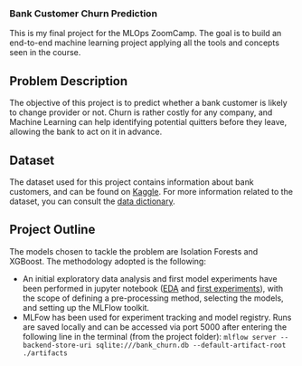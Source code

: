 ### Bank Customer Churn Prediction 

This is my final project for the MLOps ZoomCamp. The goal is to build an end-to-end machine learning project applying all the tools and concepts seen in the course. 

## Problem Description

The objective of this project is to predict whether a bank customer is likely to change provider or not. Churn is rather costly for any company, and Machine Learning can help identifying potential quitters before they leave, allowing the bank to act on it in advance. 

## Dataset

The dataset used for this project contains information about bank customers, and can be found on [Kaggle](https://www.kaggle.com/datasets/radheshyamkollipara/bank-customer-churn). For more information related to the dataset, you can consult the [data dictionary](https://github.com/FrancescaBellucci/mlops-zoomcamp/blob/main/final_project/data/README.md).

## Project Outline

The models chosen to tackle the problem are Isolation Forests and XGBoost. The methodology adopted is the following: 
* An initial exploratory data analysis and first model experiments have been performed in jupyter notebook ([EDA]() and [first experiments]()), with the scope of defining a pre-processing method, selecting the models, and setting up the MLFlow toolkit.
* MLFow has been used for experiment tracking and model registry. Runs are saved locally and can be accessed via port 5000 after entering the following line in the terminal (from the project folder):
```` mlflow server --backend-store-uri sqlite:///bank_churn.db --default-artifact-root ./artifacts ````


